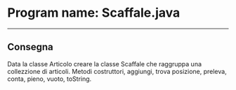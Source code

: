 # Program name: Scaffale.java

---

## Consegna

Data la classe Articolo
creare la classe Scaffale che raggruppa una collezzione di articoli.
Metodi costruttori, aggiungi, trova posizione, preleva, conta, pieno, vuoto, toString.
